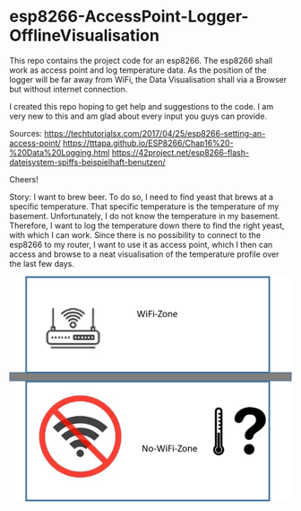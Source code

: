# esp8266-AccessPoint-Logger-OfflineVisualisation
This repo contains the project code for an esp8266. The esp8266 shall work as access point and log temperature data. As the position of the logger will be far away from WiFi, the Data Visualisation shall via a Browser but without internet connection.

I created this repo hoping to get help and suggestions to the code. I am very new to this and am glad about every input you guys can provide. 

Sources:
https://techtutorialsx.com/2017/04/25/esp8266-setting-an-access-point/
https://tttapa.github.io/ESP8266/Chap16%20-%20Data%20Logging.html
https://42project.net/esp8266-flash-dateisystem-spiffs-beispielhaft-benutzen/

Cheers!

Story: I want to brew beer. To do so, I need to find yeast that brews at a specific temperature. That specific temperature is the temperature of my basement. Unfortunately, I do not know the temperature in my basement. Therefore, I want to log the temperature down there to find the right yeast, with which I can work. Since there is no possibility to connect to the esp8266 to my router, I want to use it as access point, which I then can access and browse to a neat visualisation of the temperature profile over the last few days.

![Alt text](Situation.png?raw=true "This is what is up")
